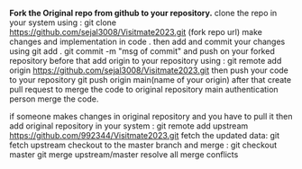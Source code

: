 <b>Fork the  Original repo from github to your repository.</b>
clone the repo in your system using :
git clone https://github.com/sejal3008/Visitmate2023.git (fork repo url)
make changes and implementation in code .
then add and commit your changes using 
git add .
git commit -m "msg of commit"
and push on your forked repository 
before that add origin to your repository using :
git remote add origin https://github.com/sejal3008/Visitmate2023.git
then push your code to your repository 
git push origin main(name of your origin)
after that create pull request to merge the code to original repository main authentication person merge the code.

if someone makes changes in original repository and you have to pull it then 
add original repository in your system :
git remote add upstream https://github.com/992344/Visitmate2023.git
fetch the updated data:
git fetch upstream
checkout to the master branch and merge :
git checkout master
git merge upstream/master
resolve all merge conflicts

